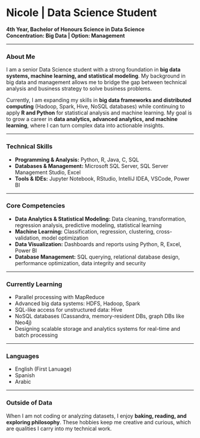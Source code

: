 # Nicole | Data Science Student

**4th Year, Bachelor of Honours Science in Data Science**  
**Concentration: Big Data | Option: Management**

---

### About Me  
I am a senior Data Science student with a strong foundation in **big data systems, machine learning, and statistical modeling**. My background in big data and management allows me to bridge the gap between technical analysis and business strategy to solve business problems.

Currently, I am expanding my skills in **big data frameworks and distributed computing** (Hadoop, Spark, Hive, NoSQL databases) while continuing to apply **R and Python** for statistical analysis and machine learning. My goal is to grow a career in **data analytics, advanced analytics, and machine learning**, where I can turn complex data into actionable insights.  

---

### Technical Skills  
- **Programming & Analysis:** Python, R, Java, C, SQL
- **Databases & Management:** Microsoft SQL Server, SQL Server Management Studio, Excel
- **Tools & IDEs:** Jupyter Notebook, RStudio, IntelliJ IDEA, VSCode, Power BI 
<!--
- **Programming & Analysis:** Python, R, Java, C, SQL  
- **Big Data & Cloud Tools:** Hadoop, Spark, Hive, Pig, HBase, Zookeeper, Yarn, HDFS, GPFS, Databricks  
- **Databases & Management:** Microsoft SQL Server, SSMS, Excel, NoSQL (Cassandra), Neo4j  
- **Tools & IDEs:** Jupyter Notebook, RStudio, IntelliJ IDEA, VSCode, Power BI  
-->
---

### Core Competencies  
- **Data Analytics & Statistical Modeling:** Data cleaning, transformation, regression analysis, predictive modeling, statistical learning  
- **Machine Learning:** Classification, regression, clustering, cross-validation, model optimization
- **Data Visualization:** Dashboards and reports using Python, R, Excel, Power BI  
- **Database Management:** SQL querying, relational database design, performance optimization, data integrity and security  

---

### Currently Learning  
- Parallel processing with MapReduce  
- Advanced big data systems: HDFS, Hadoop, Spark  
- SQL-like access for unstructured data: Hive  
- NoSQL databases (Cassandra, memory-resident DBs, graph DBs like Neo4j)  
- Designing scalable storage and analytics systems for real-time and batch processing  

---

### Languages  
- English (First Lanuage)
- Spanish  
- Arabic  

---

### Outside of Data  
When I am not coding or analyzing datasets, I enjoy **baking, reading, and exploring philosophy**. These hobbies keep me creative and curious, which are qualities I carry into my technical work.


